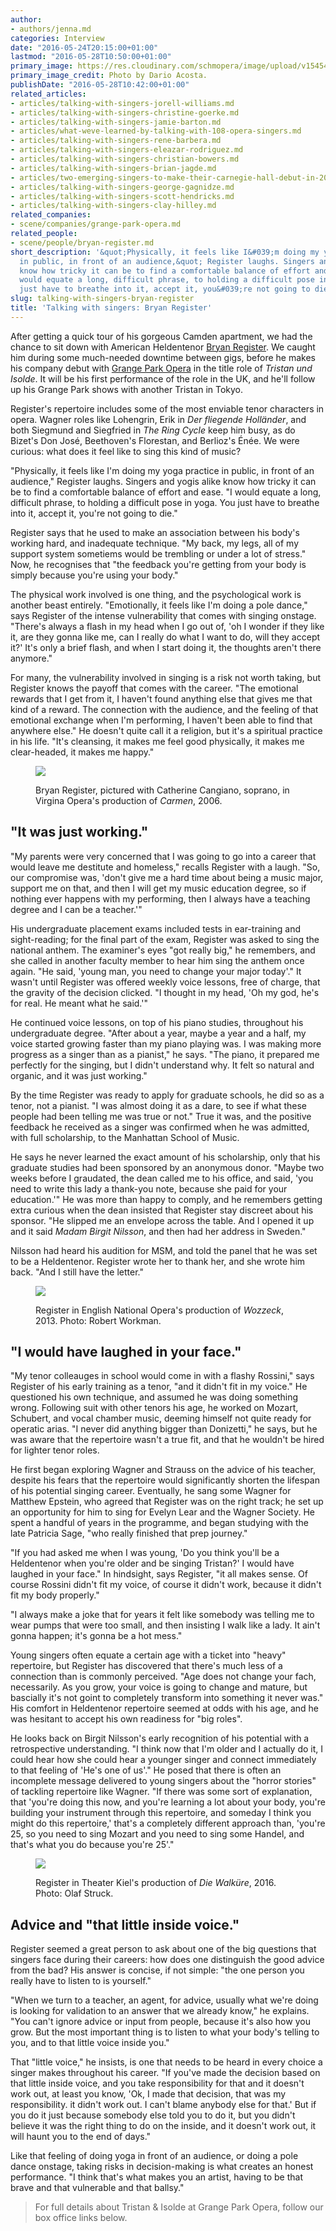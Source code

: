 ```yaml
---
author:
- authors/jenna.md
categories: Interview
date: "2016-05-24T20:15:00+01:00"
lastmod: "2016-05-28T10:50:00+01:00"
primary_image: https://res.cloudinary.com/schmopera/image/upload/v1545409169/media/webhook-uploads/1464117956977/2016-05-24---Bryan-Register-1-credit-Dario-Acosta.gif
primary_image_credit: Photo by Dario Acosta.
publishDate: "2016-05-28T10:42:00+01:00"
related_articles:
- articles/talking-with-singers-jorell-williams.md
- articles/talking-with-singers-christine-goerke.md
- articles/talking-with-singers-jamie-barton.md
- articles/what-weve-learned-by-talking-with-108-opera-singers.md
- articles/talking-with-singers-rene-barbera.md
- articles/talking-with-singers-eleazar-rodriguez.md
- articles/talking-with-singers-christian-bowers.md
- articles/talking-with-singers-brian-jagde.md
- articles/two-emerging-singers-to-make-their-carnegie-hall-debut-in-2017.md
- articles/talking-with-singers-george-gagnidze.md
- articles/talking-with-singers-scott-hendricks.md
- articles/talking-with-singers-clay-hilley.md
related_companies:
- scene/companies/grange-park-opera.md
related_people:
- scene/people/bryan-register.md
short_description: '&quot;Physically, it feels like I&#039;m doing my yoga practice
  in public, in front of an audience,&quot; Register laughs. Singers and yogis alike
  know how tricky it can be to find a comfortable balance of effort and ease. &quot;I
  would equate a long, difficult phrase, to holding a difficult pose in yoga. You
  just have to breathe into it, accept it, you&#039;re not going to die.&quot;'
slug: talking-with-singers-bryan-register
title: 'Talking with singers: Bryan Register'
---
```


After getting a quick tour of his gorgeous Camden apartment, we had the chance to sit down with American Heldentenor [Bryan Register](/scene/people/bryan-register/). We caught him during some much-needed downtime between gigs, before he makes his company debut with [Grange Park Opera](/scene/companies/grange-park-opera/) in the title role of *Tristan und Isolde*. It will be his first performance of the role in the UK, and he'll follow up his Grange Park shows with another Tristan in Tokyo. 

Register's repertoire includes some of the most enviable tenor characters in opera. Wagner roles like Lohengrin, Erik in *Der fliegende Holländer*, and both Siegmund and Siegfried in *The Ring Cycle* keep him busy, as do Bizet's Don José, Beethoven's Florestan, and Berlioz's Énée. We were curious: what does it feel like to sing this kind of music?

"Physically, it feels like I'm doing my yoga practice in public, in front of an audience," Register laughs. Singers and yogis alike know how tricky it can be to find a comfortable balance of effort and ease. "I would equate a long, difficult phrase, to holding a difficult pose in yoga. You just have to breathe into it, accept it, you're not going to die."

Register says that he used to make an association between his body's working hard, and inadequate technique. "My back, my legs, all of my support system sometiems would be trembling or under a lot of stress." Now, he recognises that "the feedback you're getting from your body is simply because you're using your body."

The physical work involved is one thing, and the psychological work is another beast entirely. "Emotionally, it feels like I'm doing a pole dance," says Register of the intense vulnerability that comes with singing onstage. "There's always a flash in my head when I go out of, 'oh I wonder if they like it, are they gonna like me, can I really do what I want to do, will they accept it?' It's only a brief flash, and when I start doing it, the thoughts aren't there anymore."

For many, the vulnerability involved in singing is a risk not worth taking, but Register knows the payoff that comes with the career. "The emotional rewards that I get from it, I haven't found anything else that gives me that kind of a reward. The connection with the audience, and the feeling of that emotional exchange when I'm performing, I haven't been able to find that anywhere else." He doesn't quite call it a religion, but it's a spiritual practice in his life. "It's cleansing, it makes me feel good physically, it makes me clear-headed, it makes me happy."

<figure data-type="image">

![](https://res.cloudinary.com/schmopera/image/upload/v1545409169/media/webhook-uploads/1464118184394/Register%20-%20Carmen-10%20-%20Virginia%20Opera%202006.jpg.jpg)<figcaption>Bryan Register, pictured with Catherine Cangiano, soprano, in Virgina Opera's production of *Carmen*, 2006.</figcaption>
</figure>

## "It was just working."

"My parents were very concerned that I was going to go into a career that would leave me destitute and homeless," recalls Register with a laugh. "So, our compromise was, 'don't give me a hard time about being a music major, support me on that, and then I will get my music education degree, so if nothing ever happens with my performing, then I always have a teaching degree and I can be a teacher.'"

His undergraduate placement exams included tests in ear-training and sight-reading; for the final part of the exam, Register was asked to sing the national anthem. The examiner's eyes "got really big," he remembers, and she called in another faculty member to hear him sing the anthem once again. "He said, 'young man, you need to change your major today'." It wasn't until Register was offered weekly voice lessons, free of charge, that the gravity of the decision clicked. "I thought in my head, 'Oh my god, he's for real. He meant what he said.'"

He continued voice lessons, on top of his piano studies, throughout his undergraduate degree. "After about a year, maybe a year and a half, my voice started growing faster than my piano playing was. I was making more progress as a singer than as a pianist," he says. "The piano, it prepared me perfectly for the singing, but I didn't understand why. It felt so natural and organic, and it was just working."

By the time Register was ready to apply for graduate schools, he did so as a tenor, not a pianist. "I was almost doing it as a dare, to see if what these people had been telling me was true or not." True it was, and the positive feedback he received as a singer was confirmed when he was admitted, with full scholarship, to the Manhattan School of Music.

He says he never learned the exact amount of his scholarship, only that his graduate studies had been sponsored by an anonymous donor. "Maybe two weeks before I graudated, the dean called me to his office, and said, 'you need to write this lady a thank-you note, because she paid for your education.'" He was more than happy to comply, and he remembers getting extra curious when the dean insisted that Register stay discreet about his sponsor. "He slipped me an envelope across the table. And I opened it up and it said *Madam Birgit Nilsson*, and then had her address in Sweden."

Nilsson had heard his audition for MSM, and told the panel that he was set to be a Heldentenor. Register wrote her to thank her, and she wrote him back. "And I still have the letter."

<figure data-type="image">

![](https://res.cloudinary.com/schmopera/image/upload/v1545409169/media/webhook-uploads/1464118194734/wozzeck-eno-236-850x582.jpg.jpg)<figcaption>Register in English National Opera's production of *Wozzeck*, 2013. Photo: Robert Workman.</figcaption>
</figure>

## "I would have laughed in your face."

"My tenor colleauges in school would come in with a flashy Rossini," says Register of his early training as a tenor, "and it didn't fit in my voice." He questioned his own technique, and assumed he was doing something wrong. Following suit with other tenors his age, he worked on Mozart, Schubert, and vocal chamber music, deeming himself not quite ready for operatic arias. "I never did anything bigger than Donizetti," he says, but he was aware that the repertoire wasn't a true fit, and that he wouldn't be hired for lighter tenor roles.

He first began exploring Wagner and Strauss on the advice of his teacher, despite his fears that the repertoire would significantly shorten the lifespan of his potential singing career. Eventually, he sang some Wagner for Matthew Epstein, who agreed that Register was on the right track; he set up an opportunity for him to sing for Evelyn Lear and the Wagner Society. He spent a handful of years in the programme, and began studying with the late Patricia Sage, "who really finished that prep journey."

"If you had asked me when I was young, 'Do you think you'll be a Heldentenor when you're older and be singing Tristan?' I would have laughed in your face." In hindsight, says Register, "it all makes sense. Of course Rossini didn't fit my voice, of course it didn't work, because it didn't fit my body properly." 

"I always make a joke that for years it felt like somebody was telling me to wear pumps that were too small, and then insisting I walk like a lady. It ain't gonna happen; it's gonna be a hot mess."

Young singers often equate a certain age with a ticket into "heavy" repertoire, but Register has discovered that there's much less of a connection than is commonly perceived. "Age does not change your fach, necessarily. As you grow, your voice is going to change and mature, but bascially it's not goint to completely transform into something it never was." His comfort in Heldentenor repertoire seemed at odds with his age, and he was hesitant to accept his own readiness for "big roles".

He looks back on Birgit Nilsson's early recognition of his potential with a retrospective understanding. "I think now that I'm older and I actually do it, I could hear how she could hear a younger singer and connect immediately to that feeling of 'He's one of us'." He posed that there is often an incomplete message delivered to young singers about the "horror stories" of tackling repertoire like Wagner. "If there was some sort of explanation, that 'you're doing this now, and you're learning a lot about your body, you're building your instrument through this repertoire, and someday I think you might do this repertoire,' that's a completely different approach than, 'you're 25, so you need to sing Mozart and you need to sing some Handel, and that's what you do because you're 25'."

<figure data-type="image">

![](https://res.cloudinary.com/schmopera/image/upload/v1545409169/media/webhook-uploads/1464355794650/2016-05-27---Bryan-Register-Olaf-Struck.jpg.jpg)<figcaption>Register in Theater Kiel's production of *Die Walküre*, 2016. Photo: Olaf Struck.</figcaption>
</figure>

## Advice and "that little inside voice."

Register seemed a great person to ask about one of the big questions that singers face during their careers: how does one distinguish the good advice from the bad? His answer is concise, if not simple: "the one person you really have to listen to is yourself."

"When we turn to a teacher, an agent, for advice, usually what we're doing is looking for validation to an answer that we already know," he explains. "You can't ignore advice or input from people, because it's also how you grow. But the most important thing is to listen to what your body's telling to you, and to that little voice inside you."

That "little voice," he insists, is one that needs to be heard in every choice a singer makes throughout his career. "If you've made the decision based on that little inside voice, and you take responsibility for that and it doesn't work out, at least you know, 'Ok, I made that decision, that was my responsibility. it didn't work out. I can't blame anybody else for that.' But if you do it just because somebody else told you to do it, but you didn't believe it was the right thing to do on the inside, and it doesn't work out, it will haunt you to the end of days."

Like that feeling of doing yoga in front of an audience, or doing a pole dance onstage, taking risks in decision-making is what creates an honest performance. "I think that's what makes you an artist, having to be that brave and that vulnerable and that ballsy."

>For full details about Tristan & Isolde at Grange Park Opera, follow our box office links below.
